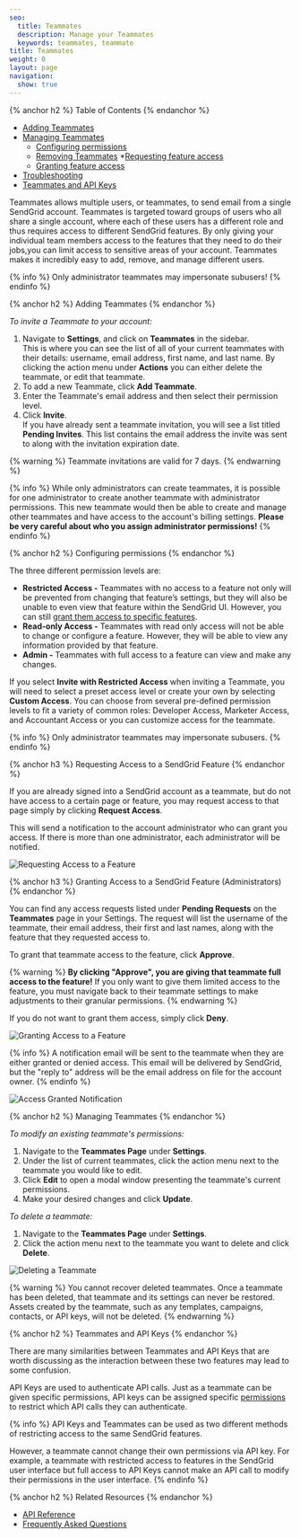 ```yaml
---
seo:
  title: Teammates
  description: Manage your Teammates
  keywords: teammates, teammate
title: Teammates
weight: 0
layout: page
navigation:
  show: true
---
```


{% anchor h2 %}
Table of Contents
{% endanchor %}

* [Adding Teammates](#-Adding-Teammates)
* [Managing Teammates](#-Managing-Teammates)
  * [Configuring permissions](#-Configuring-permisisons)
  * [Removing Teammates](#-Removing-Teammates)
  *[Requesting feature access](#-Requesting-feature-access)
  * [Granting feature access](#-Granting-feature-access)
* [Troubleshooting](#-Troubleshooting)
* [Teammates and API Keys](#-Teammates-and-API-Keys)



Teammates allows multiple users, or teammates, to send email from a single SendGrid account. Teammates is targeted toward groups of users who all share a single account, where each of these users has a different role and thus requires access to different SendGrid features. By only giving your individual team members access to the features that they need to do their jobs,you can limit access to sensitive areas of your account. Teammates makes it incredibly easy to add, remove, and manage different users.


{% info %}
Only administrator teammates may impersonate subusers!
{% endinfo %}

{% anchor h2 %}
Adding Teammates
{% endanchor %}

_To invite a Teammate to your account:_

1. Navigate to **Settings**, and click on **Teammates** in the sidebar.
<br>This is where you can see the list of all of your current teammates with their details: username, email address, first name, and last name. By clicking the action menu under **Actions** you can either delete the teammate, or edit that teammate.
2. To add a new Teammate, click **Add Teammate**. 
3. Enter the Teammate's email address and then select their permission level. 
4. Click **Invite**. 
<br>If you have already sent a teammate invitation, you will see a list titled **Pending Invites**. This list contains the email address the invite was sent to along with the invitation expiration date.

{% warning %}
Teammate invitations are valid for 7 days.
{% endwarning %}

{% info %}
While only administrators can create teammates, it is possible for one administrator to create another teammate with administrator permissions. This new teammate would then be able to create and manage other teammates and have access to the account's billing settings. **Please be very careful about who you assign administrator permissions!**
{% endinfo %}

{% anchor h2 %}
Configuring permissions
{% endanchor %}

The three different permission levels are:

* **Restricted Access -** Teammates with no access to a feature not only will be prevented from changing that feature’s settings, but they will also be unable to even view that feature within the SendGrid UI. However, you can still [grant them access to specific features](#-Granting-feature-access).
* **Read-only Access -** Teammates with read only access will not be able to change or configure a feature. However, they will be able to view any information provided by that feature.
* **Admin -** Teammates with full access to a feature can view and make any changes.

If you select **Invite with Restricted Access** when inviting a Teammate, you will need to select a preset access level or create your own by selecting **Custom Access**.  You can choose from several pre-defined permission levels to fit a variety of common roles: Developer Access, Marketer Access, and Accountant Access or you can customize access for the teammate.

{% info %}
Only administrator teammates may impersonate subusers.
{% endinfo %}

{% anchor h3 %}
Requesting Access to a SendGrid Feature
{% endanchor %}

If you are already signed into a SendGrid account as a teammate, but do not have access to a certain page or feature, you may request access to that page simply by clicking **Request Access**.

This will send a notification to the account administrator who can grant you access. If there is more than one administrator, each administrator will be notified.

![Requesting Access to a Feature]({{root_url}}/images/teammates_7.png)

{% anchor h3 %}
Granting Access to a SendGrid Feature (Administrators)
{% endanchor %}

You can find any access requests listed under **Pending Requests** on the **Teammates** page in your Settings. The request will list the username of the teammate, their email address, their first and last names, along with the feature that they requested access to.

To grant that teammate access to the feature, click **Approve**.

{% warning %}
**By clicking "Approve", you are giving that teammate full access to the feature!** If you only want to give them limited access to the feature, you must navigate back to their teammate settings to make adjustments to their granular permissions.
{% endwarning %}

If you do not want to grant them access, simply click **Deny**.

![Granting Access to a Feature]({{root_url}}/images/teammates_9.png)

{% info %}
A notification email will be sent to the teammate when they are either granted or denied access. This email will be delivered by SendGrid, but the "reply to" address will be the email address on file for the account owner.
{% endinfo %}

![Access Granted Notification]({{root_url}}/images/teammates_11.png)

{% anchor h2 %}
Managing Teammates
{% endanchor %}

_To modify an existing teammate's permissions:_ 

1. Navigate to the **Teammates Page** under **Settings**. 
1. Under the list of current teammates, click the action menu next to the teammate you would like to edit.
1. Click **Edit** to open a modal window presenting the teammate's current permissions. 
1. Make your desired changes and click **Update**.

_To delete a teammate:_
1. Navigate to the **Teammates Page** under **Settings**. 
1. Click the action menu next to the teammate you want to delete and click **Delete**.

![Deleting a Teammate]({{root_url}}/images/teammates_10.png)

{% warning %}
You cannot recover deleted teammates. Once a teammate has been deleted, that teammate and its settings can never be restored. Assets created by the teammate, such as any templates, campaigns, contacts, or API keys, will not be deleted.
{% endwarning %}

{% anchor h2 %}
Teammates and API Keys
{% endanchor %}

There are many similarities between Teammates and API Keys that are worth discussing as the interaction between these two features may lead to some confusion.

API Keys are used to authenticate API calls. Just as a teammate can be given specific permissions, API keys can be assigned specific [permissions]({{root_url}}/Classroom/Basics/API/api_key_permissions.html) to restrict which API calls they can authenticate.

{% info %}
API Keys and Teammates can be used as two different methods of restricting access to the same SendGrid features.

However, a teammate cannot change their own permissions via API key. For example, a teammate with restricted access to features in the SendGrid user interface but full access to API Keys cannot make an API call to modify their permissions in the user interface.
{% endinfo %}


{% anchor h2 %}
Related Resources
{% endanchor %}

* [API Reference]({{root_url}}/API_Reference/Web_API_v3/teammates.html)
* [Frequently Asked Questions]({{root_url}}/Classroom/Basics/Account/teammates_faq.html)

